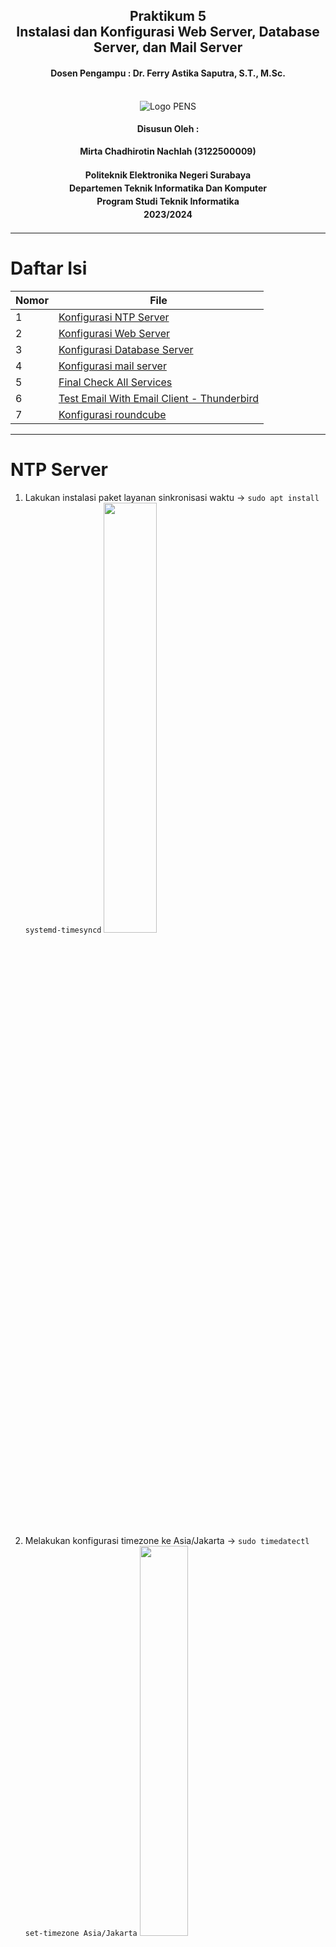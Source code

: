 ﻿<div align="center">
  <h2 style="text-align: center;font-weight: bold">Praktikum 5<br>Instalasi dan Konfigurasi Web Server, Database Server, dan Mail Server</h2>
  <h4 style="text-align: center;">Dosen Pengampu : Dr. Ferry Astika Saputra, S.T., M.Sc.</h4>
</div>
<br />
<div align="center">
  <img src="https://upload.wikimedia.org/wikipedia/id/4/44/Logo_PENS.png" alt="Logo PENS">
  <h4 style="text-align: center;">Disusun Oleh :</h4>
  <p style="text-align: center;">
    <strong>Mirta Chadhirotin Nachlah (3122500009)</strong>
  </p>
<h4 style="text-align: center;line-height: 1.5">Politeknik Elektronika Negeri Surabaya<br>Departemen Teknik Informatika Dan Komputer<br>Program Studi Teknik Informatika<br>2023/2024</h4>
  <hr>
</div>

# Daftar Isi

| Nomor | File                                                                        |
| ----- | --------------------------------------------------------------------------- |
| 1     | [Konfigurasi NTP Server](#NTP-Server)                                       |
| 2     | [Konfigurasi Web Server](#Apache-2-dan-PHP-FM)                              |
| 3     | [Konfigurasi Database Server](#MariaDB-&-PhpMyAdmin)                        |
| 4     | [Konfigurasi mail server](#Email-System)                                    |
| 5     | [Final Check All Services](#Final-Check-All-Services)                       |
| 6     | [Test Email With Email Client - Thunderbird](#Thunderbird-Email-GUI-Client) |
| 7     | [Konfigurasi roundcube](#Roundcube-Webmail)                                 |

---

# NTP Server

1.  Lakukan instalasi paket layanan sinkronisasi waktu → `sudo apt install systemd-timesyncd`
    <img src="img/1.png" width="42%" height="auto"><br>

2.  Melakukan konfigurasi timezone ke Asia/Jakarta → `sudo timedatectl set-timezone Asia/Jakarta`
    <img src="img/2.png" width="40%" height="auto"><br>

3.  Melakukan konfigurasi Real Time Clock (RTC) untuk merefer ke UTC (Coordinated Universal Time) → `sudo timedatectl set-local-rtc false`
    <img src="img/3.png" width="40%" height="auto"><br>

4.  Mengaktifkan NTP Client untuk sinkronisasi waktu → `sudo timedatectl set-ntp true`
    <img src="img/4.png" width="50%" height="auto"><br>

5.  Menyunting file timesyncd.conf untuk mengarah ke NTP server terdekat untuk mendapatkan waktu delay terpendek. Biasanya setiap organisasi atau negara mempunyai NTP Server sendiri → `sudo nano /etc/systemd/timesyncd.conf`
    <img src="img/5.png" width="51%" height="auto"><br>

6.  Restart layanan sinkronisasi waktu dan pastikan layanan berjalan dengan benar

        `sudo systemctl restart systemd-timesyncd`

    <img src="img/6.png" width="40%" height="auto"><br>
Mengecek status layanan sinkronisasi waktu → `sudo systemctl status systemd-timesyncd`
    <img src="img/7.png" width="42%" height="auto"><br>
Dapat dilihat status active(running)

7.  Lakukan pengecekan kesesuaian tanggal system dengan perintah → `timedatectl`
    <img src="img/8.png" width="50%" height="auto"><br>
Menampilkan status sinkronisasi waktu pada sistem dengan server NTP (Network Time Protocol) → `sudo timedatectl timesync-status`
 <img src="img/9.png" width="40%" height="auto"><br>

Bisa dilihat sudah tersambung ke NTP 0.id.pool.ntp.org, dan memiliki delay waktu yang terbilang cukup kecil yaitu +- 30ms

# Apache 2 dan PHP-FM

## Install Apache2

1.  Install Apache2 → `sudo apt -y install apache2`
    <img src="img/10.png" width="63%" height="auto"><br>

2.  Melakukan konfigurasi Apache2

- `sudo nano /etc/apache2/conf-enabled/security.conf`  
    <img src="img/11.png" width="40%" height="auto"><br>

  Mengganti line 12 --> `ServerTokens Prod` --> berarti Apache hanya akan menampilkan informasi identifikasi server yang minimal dalam header responsnya.

- `sudo nano /etc/apache2/mods-enabled/dir.conf`
    <img src="img/hi.png" width="70%" height="auto"><br>

  Menambahkan nama file yang hanya bisa diakses dengan nama direktori, yaitu index.html, index.htm, dan index.php

- `sudo nano /etc/apache2/apache2.conf`
    <img src="img/12.png" width="69%" height="auto"><br>

  Line 70 --> Menambahkan specify server name

- `sudo nano /etc/apache2/sites-enabled/000-default.conf`
    <img src="img/13.png" width="60%" height="auto"><br>

  Mengganti line 11 --> Mengganti webmaster's email

- `systemctl reload apache2`
    <img src="img/15.jpeg" width="50%" height="auto"><br>

  Melakukan reload layanan apache

3.  Melakukan test ke web browser
    <img src="img/load.png" width="78%" height="auto"><br>

## Install PHP 8.2

1.  Melakukan install PHP versi 8.2 beserta modul mbstring dan paket pear --> `sudo apt -y install php8.2 php8.2-mbstring php-pear`
    <img src="img/14.png" width="78%" height="auto"><br>

2.  Mengecek php version → `php -v`
    <img src="img/load.png" width="78%" height="auto"><br>
    Karena sudah muncul version dari php, berarti php telah berhasil terinstall

3.  Melakukan test terhadap php

    - `nano php_test.php`
    <img src="img/16.png" width="78%" height="auto"><br>

      Membuat file php_test.php, yang akan mencetak ouytput dari `php -i` ketika dijalankan

    - Jalankan `php php_test.php | head`
    <img src="img/17.png" width="78%" height="auto"><br>
        Akan menampilkan output dari `php -i` yaitu menampilkan informasi terkait konfigurasi PHP

4.  Melakukan Install PHP-FM → `sudo apt -y install php-fpm`
    <img src="img/18.png" width="78%" height="auto"><br>

5.  Mengkonfigurasi PHP-FM pada file konfigurasi Apache - `sudo nano /etc/apache2/sites-available/default-ssl.conf`
    <img src="img/19.png" width="78%" height="auto"><br>

    Menambahkan diantara tag < VirtualHost> - < /VirtualHost> yaitu mengatur Apache HTTP Server agar dapat meneruskan permintaan PHP ke PHP-FPM (PHP FastCGI Process Manager)

    - `sudo a2enmod proxy_fcgi setenvif`
    <img src="img/20.png" width="78%" height="auto"><br>
    
      digunakan untuk mengaktifkan modul-modul proxy_fcgi dan setenvif dalam server Apache.

    - `sudo a2enconf php8.2-fpm`
    <img src="img/21.png" width="78%" height="auto"><br>
      digunakan untuk mengaktifkan modul-modul php8.2-fpm

    - `sudo systemctl restart php8.2-fpm apache2`
    <img src="img/23.png" width="78%" height="auto"><br>
      Melakukan restart service php8.2-fpm dan apache2

6.  Melakukan test validasi terhadap PHP-FM dengan membuat file info.php di root document → `sudo nano /var/www/html/info.php`
    <img src="img/22.png" width="78%" height="auto"><br>
    Membuat file info.php yang nanti nya outputnya akan menjalankan command `phpinfo()`

7.  Melakukan test di browser, membuka file info.php di browser
    <img src="img/web.png" width="78%" height="auto"><br>
    Jika berhasil, maka akan menampilkan semua informasi terkait php.

# MariaDB & PhpMyAdmin

## Install MariaDB

1.  Melakukan install mariadb-server --> `sudo apt -y install mariadb-server`
    <img src="img/24.png" width="78%" height="auto"><br>
2.  `sudo nano /etc/mysql/mariadb.conf.d/50-server.cnf`
    <img src="img/25.png" width="78%" height="auto"><br>
    Pada line 95 --> Mengkonfirmasi default charset menggunakan utf8mb4.

3.  `sudo systemctl restart mariadb`
    <img src="img/restt.png" width="78%" height="auto"><br>
    Melakukan restart service mariadb

4.  Inisial Konfigurasi dan testing database MariaDB Server - `sudo mysql_secure_installation`
    <img src="img/26.png" width="78%" height="auto"><br>
    Melakukan beberapa tindakan keamanan standar dalam instalisasi MariaDB, Ditahap ini akan di beri beberapa pertanyaan keamanan. Seperti set MariaDB root password, remove anonymous users, dll.

    - Connect to MariaDB → `sudo mysql`
    <img src="img/28.png" width="78%" height="auto"><br>
    - Menampilkan hak akses yang dimiliki oleh user root → `show grants for root@localhost;`
    <img src="img/29.png" width="78%" height="auto"><br>

    - Menampilkan semua daftar user → `select user,host,password from mysql.user;`
    <img src="img/30.png" width="85%" height="auto"><br>

    - show database list → `show databases;`
    <img src="img/31.png" width="78%" height="auto"><br>

    - create test database → `create database test_database;`
    <img src="img/33.png" width="78%" height="auto"><br>

    - create test table on test database → `create table test_database.test_table (id int, name varchar(50), address varchar(50), primary key (id));`
    <img src="img/32.png" width="78%" height="auto"><br>

    - insert data to test table → `insert into test_database.test_table(id, name, address) values("001", "Debian", "Hiroshima");`
    <img src="img/34.png" width="78%" height="auto"><br>

    - show test table → `select * from test_database.test_table;`
    <img src="img/35.png" width="78%" height="auto"><br>

    - delete test database → `drop database test_database;`
    <img src="img/36.png" width="78%" height="auto"><br>

## Install PhpMyAdmin

1.  Melakukan install phpmyadmin --> `sudo apt install phpmyadmin`
2.  Pilih Apache2 sebagai web server
    <img src="img/ei.png" width="78%" height="auto"><br>

3.  Pilih **yes** agar konfigurator melakukan langkah-langkah yang diperlukan untuk membuat database dan pengguna khusus untuk phpMyAdmin agar dapat berfungsi dengan baik.
    <img src="img/27.png" width="85%" height="auto"><br>

4.  Masukkan password phpmyadmin
    <img src="img/nxt.png" width="78%" height="auto"><br>
    <img src="img/37.png" width="78%" height="auto"><br>

5.  Menambahkan konfigurasi phpmyadmin di apache2 → `sudo nano /etc/apache2/apache2.conf`
    <img src="img/38.png" width="78%" height="auto"><br>
    Mendaftarkan file `/etc/phpmyadmin/apache.conf`

6.  Coba membuka phpmyadmin di web browser    
    <img src="img/40.png" width="78%" height="auto"><br>
    <img src="img/41.png" width="78%" height="auto"><br>

7.  Menambahkan privillege ke user phpmyadmin - Login ke mariadb → `sudo mariadb -u root -p` - Lalu berikan hak akses penuh kepada user phpmyadmin → `GRANT ALL PRIVILEGES ON *.* TO 'phpmyadmin'@'localhost' IDENTIFIED BY 'password' WITH GRANT OPTION; FLUSH PRIVILEGES;`
    <img src="img/42.png" width="78%" height="auto"><br>
    <img src="img/hm.png" width="78%" height="auto"><br>

    Bisa dilihat sekarang user phpmyadmin, memiliki hak akses penuh seperti create database, dll.

# Email System

## POSTFIX : SMTP Server (TCP 25)

1.  Melakukan install postfix sasl2-bin --> `sudo apt -y install postfix sasl2-bin`
2.  Pilih no configuration, karena kita akan melakukan konfigurasi secara manual
    <img src="img/43.png" width="78%" height="auto"><br>

3.  Mencopy file /usr/share/postfix/main.cf.dist ke /etc/postfix/main.cf --> `sudo cp /usr/share/postfix/main.cf.dist /etc/postfix/main.cf`
    <img src="img/44.png" width="78%" height="auto"><br>

4.  `sudo nano /etc/postfix/main.cf` - Uncoment line 82
    <img src="img/45.png" width="78%" height="auto"><br>
    - Uncoment line 98 dan isi dengan email hostname kelompok5
    <img src="img/47.png" width="78%" height="auto"><br>

    - Uncoment line 106 dan isi dengan hostname kelompok5
    <img src="img/48.png" width="78%" height="auto"><br>

    - Uncoment line 127
    <img src="img/49.png" width="78%" height="auto"><br>

    - Uncoment line 141
    <img src="img/50.png" width="78%" height="auto"><br>

    - Uncoment line 189
    <img src="img/46.png" width="78%" height="auto"><br>

    - Uncoment line 232
    <img src="img/lost.png" width="78%" height="auto"><br>

    - Uncoment line 277
    <img src="img/51.png" width="78%" height="auto"><br>

    - Uncoment line 294 dan tambahkan local network
    <img src="img/lk.png" width="78%" height="auto"><br>

    - Uncoment line 416
    <img src="img/52.png" width="78%" height="auto"><br>

    - Uncoment line 427
    <img src="img/53.png" width="78%" height="auto"><br>

    - Uncoment line 449
    <img src="img/54.png" width="78%" height="auto"><br>

    - Comment line 558 dan tambahkan di line 589 konfigurais smtpd_banner
    <img src="img/55.png" width="78%" height="auto"><br>

    - Tambahkan di line 659 sendmail_path
    <img src="img/krg.png" width="78%" height="auto"><br>

    - Tambahkan di line 664 newaliases_path
    <img src="img/56.png" width="78%" height="auto"><br>

    - Tambahkan di line 669 mailq_path
    <img src="img/57.png" width="78%" height="auto"><br>

    - Tambahkan di line 675 setgid_group
    <img src="img/58.png" width="78%" height="auto"><br>

    - Comment line 679    
    <img src="img/59.png" width="78%" height="auto"><br>

    - Comment line 683
    <img src="img/60.png" width="78%" height="auto"><br>

    - Comment line 688
    <img src="img/61.png" width="78%" height="auto"><br>

    - Comment line 692
    <img src="img/62.png" width="78%" height="auto"><br>

    - Tambahkan internet protocol di line 692
    <img src="img/63.png" width="78%" height="auto"><br>

    - Menambahkan config di line terakhir. Yaitu mematikan SMTP VRFY command, require HELO command to sender hosts, Mengatur limit an email size, dan mengatur SMTP-Auth settings
    <img src="img/64.png" width="78%" height="auto"><br>

5.  Meng-update database alias untuk sistem postfix --> `sudo newaliases`
    <img src="img/65.png" width="78%" height="auto"><br>

6.  Melakukan restart layanan postfix --> `systemctl restart postfix`
    <img src="img/66.png" width="78%" height="auto"><br>

7.  Menambahkan konfigurasi anti spam

    - `sudo nano /etc/postfix/main.cf`
    <img src="img/67.png" width="78%" height="auto"><br>

    - Melakukan restart layanan postfix --> `sudo systemctl restart postfix`
    <img src="img/68.png" width="78%" height="auto"><br>

## Install **DOVECOT : IMAP4 (TCP 143) and POP3 (TCP110)**

1.  Melakukan install dovecot-core, dovecot-pop3d, dovecot-imapd --> `sudo apt -y install dovecot-core dovecot-pop3d dovecot-imapd`
    <img src="img/s.png" width="78%" height="auto"><br>

2.  `sudo nano /etc/dovecot/dovecot.conf`
    <img src="img/d.png" width="78%" height="auto"><br>
    Uncoment line 30 agar Dovecot mendengarkan koneksi pada semua antarmuka jaringan yang tersedia.

3.  `sudo nano /etc/dovecot/conf.d/10-auth.conf`
    <img src="img/69.png" width="78%" height="auto"><br>

    Uncoment line 10 dan izinkan plain text auth - Tambahkan auth_mechanisms di line 100
    <img src="img/70.png" width="78%" height="auto"><br>

4.  `sudo nano /etc/dovecot/conf.d/10-mail.conf`
    <img src="img/71.png" width="78%" height="auto"><br>
    Ubah mail location di line30 menjadi Maildir

5.  `sudo nano /etc/dovecot/conf.d/10-master.conf`
    <img src="img/72.png" width="78%" height="auto"><br>
    Tambahkan Postfix smtp-auth di line 107 - 109

6.  Restart layanan dovecot --> `sudo systemctl restart dovecot`
    <img src="img/73.png" width="78%" height="auto"><br>

# Final Check All Services

1.  `netstat -a| grep LISTEN`
    <img src="img/74.png" width="78%" height="auto"><br>
    Akan terlihat hasilnya dengan status Server (LISTEN) : MariaDB(MySQL), IMAP, POP3, DNS(domain - http), IMAPS, POP3S, SSH, Postfix (SMTP)

2.  Melakukan Cek terhadap Layanan Posfix `telnet mail.kelompok5.local 25`
    <img src="img/75.png" width="78%" height="auto"><br>
    Memeriksa apakah server mail.kelompok5.local dapat menerima koneksi pada port 25. Lalu menhalankan command `ehlo mail.kelompok5.local` yang digunakan untuk memberikan informasi tentang kemampuan server, seperti fitur-fitur yang didukung atau batasan konfigurasi.

# Thunderbird Email GUI Client

1.  Melakukan install Thunderbird melalui flatpak --> `flatpak install flathub org.mozilla.Thunderbird`
    <img src="img/iyh.png" width="78%" height="auto"><br>

2.  Menginstall thunderbird GUI dari https://flathub.org/apps/org.mozilla.Thunderbird
    <img src="img/thumbnail.png" width="78%" height="auto"><br>

3.  Menambahkan 2 akun email ( yaitu user mirta dan root )
    <img src="img/90.png" width="78%" height="auto"><br>

4.  Mencoba saling send email - User root mencoba send email ke user mirta
    <img src="img/91.png" width="78%" height="auto"><br>

    - User mirta mengek email yang diterima
    <img src="img/92.png" width="78%" height="auto"><br>

**Additional :** Untuk melakukan penambahan akun email anda dapat melalui terminal dengan command yang sama saat melakukan penambahan user. `sudo adduser <namauser>`. Nantinya anda akan disuruh mengisi informasi terkait user tersebut.

# Roundcube Webmail

1.  Membuat database yang nantinya digunakan untuk roundcube
    <img src="img/p.png" width="78%" height="auto"><br>

2.  Melakukan Install dan konfigurasi RoundCube - Melakukan install roundcube -->`sudo apt -y install roundcube roundcube-mysql`
    pilih no karena akan melakukan konfigurasi secara manual
    <img src="img/q.png" width="78%" height="auto"><br>
    <img src="img/r.png" width="78%" height="auto"><br>

3.  Masuk ke directory roundcube --> `cd /usr/share/dbconfig-common/data/roundcube/install`
    <img src="img/kk.png" width="78%" height="auto"><br>

4.  Mengimpor file mysql ke dalam database roundcube dengan menggunakan akun pengguna (-u roundcube) dan database (-D roundcube) yang sesuai. --> `sudo mysql -u roundcube -D roundcube -p < mysql`
    dan masukkan password mariaDB user roundcube (password)  
    <img src="img/kd.png" width="78%" height="auto"><br>

5.  Melakukan set database informasi --> `sudo nano /etc/roundcube/debian-db.php`
    <img src="img/-u.png" width="78%" height="auto"><br>

6.  `sudo nano /etc/roundcube/config.inc.php`
    <img src="img/kunbir.png" width="78%" height="auto"><br>
    Melakukan konfigurasi imap_host, smtp_host, smtp user dan password

7.  `sudo nano /etc/apache2/conf-enabled/roundcube.conf`
    <img src="img/hk.png" width="78%" height="auto"><br>
    Mengatur agar ketika membuka path /roundcube di domain kita, akan di arahkan ke dirctory /var/lib/roundcube.

8.  Melakukan restart service apache2 --> `sudo systemctl restart apache2`
9.  Mencoba membuka roundcube di web browser (domain/roundcube)
    <img src="img/login.png" width="78%" height="auto"><br>
    <img src="img/home.png" width="78%" height="auto"><br>

10. Mencoba send email
    User 1 mengirim email ke user mirta
    <img src="img/cekmil1.png" width="78%" height="auto"><br>
    Pesan berhasil terkirim :
    <img src="img/centang.png" width="78%" height="auto"><br>

    User mirta mengecek email yang diterima :
    <img src="img/cekmil2.png" width="78%" height="auto"><br>
